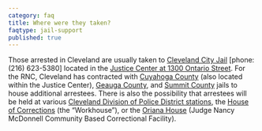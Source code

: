 ```yaml
---
category: faq
title: Where were they taken?
faqtype: jail-support
published: true
---
```

Those arrested in Cleveland are usually taken to [Cleveland City Jail](http://www.city.cleveland.oh.us/CityofCleveland/Home/Government/CityAgencies/PublicSafety/Corrections/Cleveland_City_Jail) [phone: (216) 623-5380] located in the [Justice Center at 1300 Ontario Street](https://goo.gl/maps/uxca79TWK1n). For the RNC, Cleveland has contracted with [Cuyahoga County](http://sheriff.cuyahogacounty.us/en-US/Cuyahoga-County-Corrections-Center.aspx) (also located within the Justice Center), [Geauga County](http://www.sheriff.co.geauga.oh.us/Divisions/Corrections/Jail), and [Summit County](https://sheriff.summitoh.net/index.php/correctionsjail) jails to house additional arrestees. There is also the possibility that arrestees will be held at various [Cleveland Division of Police District stations](http://www.city.cleveland.oh.us/CityofCleveland/Home/Government/CityAgencies/PublicSafety/Police/Police_Districts), the [House of Corrections](http://www.city.cleveland.oh.us/CityofCleveland/Home/Government/CityAgencies/PublicSafety/Corrections/House_of_Correction) (the “Workhouse”), or the [Oriana House](http://www.orianahouse.org/about/locations.php) (Judge Nancy McDonnell Community Based Correctional Facility).
